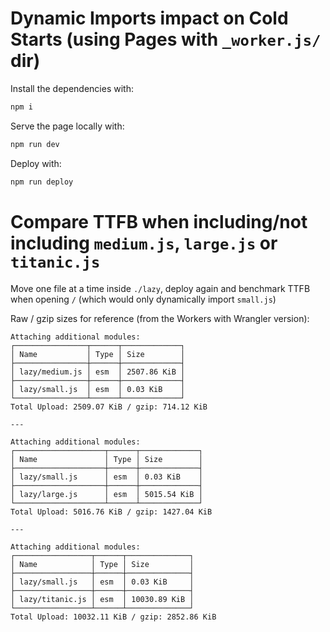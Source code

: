 # Dynamic Imports impact on Cold Starts (using Pages with `_worker.js/` dir)

Install the dependencies with:
```sh
npm i
```

Serve the page locally with:
```sh
npm run dev
```

Deploy with:

```sh
npm run deploy
```

# Compare TTFB when including/not including `medium.js`, `large.js` or `titanic.js`

Move one file at a time inside `./lazy`, deploy again and benchmark TTFB when opening `/` (which would only dynamically import `small.js`)

Raw / gzip sizes for reference (from the Workers with Wrangler version):

```
Attaching additional modules:
┌────────────────┬──────┬─────────────┐
│ Name           │ Type │ Size        │
├────────────────┼──────┼─────────────┤
│ lazy/medium.js │ esm  │ 2507.86 KiB │
├────────────────┼──────┼─────────────┤
│ lazy/small.js  │ esm  │ 0.03 KiB    │
└────────────────┴──────┴─────────────┘
Total Upload: 2509.07 KiB / gzip: 714.12 KiB

---

Attaching additional modules:
┌────────────────────┬──────┬─────────────┐
│ Name               │ Type │ Size        │
├────────────────────┼──────┼─────────────┤
│ lazy/small.js      │ esm  │ 0.03 KiB    │
├────────────────────┼──────┼─────────────┤
│ lazy/large.js      │ esm  │ 5015.54 KiB │
└────────────────────┴──────┴─────────────┘
Total Upload: 5016.76 KiB / gzip: 1427.04 KiB

---

Attaching additional modules:
┌─────────────────┬──────┬──────────────┐
│ Name            │ Type │ Size         │
├─────────────────┼──────┼──────────────┤
│ lazy/small.js   │ esm  │ 0.03 KiB     │
├─────────────────┼──────┼──────────────┤
│ lazy/titanic.js │ esm  │ 10030.89 KiB │
└─────────────────┴──────┴──────────────┘
Total Upload: 10032.11 KiB / gzip: 2852.86 KiB

```